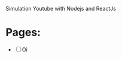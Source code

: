 Simulation Youtube with Nodejs and ReactJs
<h1>Pages:</h1>
<ul style={textDecoration:'none'}>
   <li><input type="checkbox">Oi</input></li>  
  
</ul
